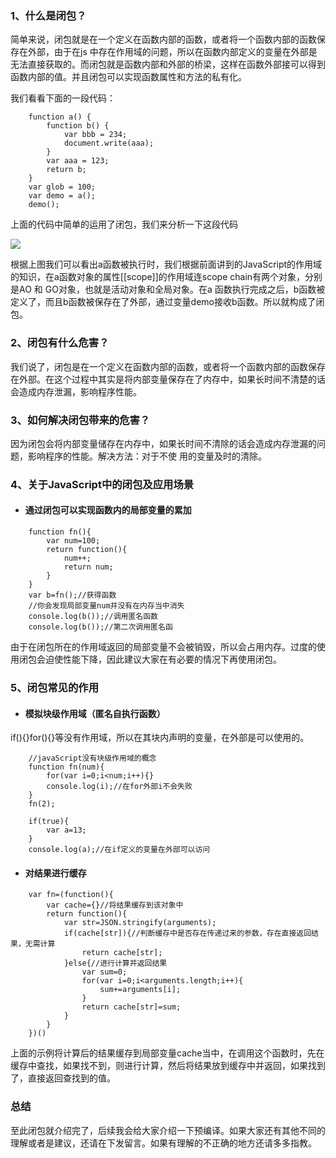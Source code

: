 ### 1、什么是闭包？
简单来说，闭包就是在一个定义在函数内部的函数，或者将一个函数内部的函数保存在外部，由于在js 中存在作用域的问题，所以在函数内部定义的变量在外部是无法直接获取的。而闭包就是函数内部和外部的桥梁，这样在函数外部接可以得到函数内部的值。并且闭包可以实现函数属性和方法的私有化。

我们看看下面的一段代码：
```
    function a() {
        function b() {
            var bbb = 234;
            document.write(aaa);
        }
        var aaa = 123;
        return b;
    }
    var glob = 100;
    var demo = a();
    demo();
```
上面的代码中简单的运用了闭包，我们来分析一下这段代码


![](https://user-gold-cdn.xitu.io/2020/2/26/1707fd69d5950e6a?w=861&h=658&f=png&s=128422)

根据上图我们可以看出a函数被执行时，我们根据前面讲到的JavaScript的作用域的知识，在a函数对象的属性[[scope]]的作用域连scope chain有两个对象，分别是AO 和 GO对象，也就是活动对象和全局对象。在a 函数执行完成之后，b函数被定义了，而且b函数被保存在了外部，通过变量demo接收b函数。所以就构成了闭包。
### 2、闭包有什么危害？
我们说了，闭包是在一个定义在函数内部的函数，或者将一个函数内部的函数保存在外部。在这个过程中其实是将内部变量保存在了内存中，如果长时间不清楚的话会造成内存泄漏，影响程序性能。
### 3、如何解决闭包带来的危害？
因为闭包会将内部变量储存在内存中，如果长时间不清除的话会造成内存泄漏的问题，影响程序的性能。解决方法：对于不使
		用的变量及时的清除。
### 4、关于JavaScript中的闭包及应用场景
+ #### 通过闭包可以实现函数内的局部变量的累加
```
    function fn(){
        var num=100;
        return function(){
            num++;
            return num;
        }
    }
    var b=fn();//获得函数
    //你会发现局部变量num并没有在内存当中消失
    console.log(b());//调用匿名函数
    console.log(b());//第二次调用匿名函
```

由于在闭包所在的作用域返回的局部变量不会被销毁，所以会占用内存。过度的使用闭包会迫使性能下降，因此建议大家在有必要的情况下再使用闭包。
### 5、闭包常见的作用
+ #### 模拟块级作用域（匿名自执行函数）
if(){}for(){}等没有作用域，所以在其块内声明的变量，在外部是可以使用的。
```
    //javaScript没有块级作用域的概念
    function fn(num){
        for(var i=0;i<num;i++){}
        console.log(i);//在for外部i不会失败
    }
    fn(2);
    
    if(true){
        var a=13;
    }
    console.log(a);//在if定义的变量在外部可以访问
```
+ #### 对结果进行缓存
```
    var fn=(function(){
        var cache={}//将结果缓存到该对象中
        return function(){
            var str=JSON.stringify(arguments);
            if(cache[str]){//判断缓存中是否存在传递过来的参数，存在直接返回结果，无需计算
                return cache[str];
            }else{//进行计算并返回结果
                var sum=0;
                for(var i=0;i<arguments.length;i++){
                    sum+=arguments[i];
                }
                return cache[str]=sum;
            }
        }
    })()
```
上面的示例将计算后的结果缓存到局部变量cache当中，在调用这个函数时，先在缓存中查找，如果找不到，则进行计算，然后将结果放到缓存中并返回，如果找到了，直接返回查找到的值。

### 总结
至此闭包就介绍完了，后续我会给大家介绍一下预编译。如果大家还有其他不同的理解或者是建议，还请在下发留言。如果有理解的不正确的地方还请多多指教。